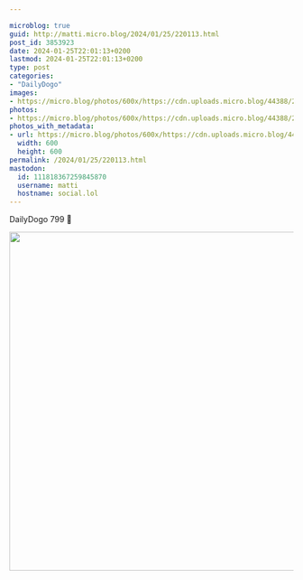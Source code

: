 ```yaml
---

microblog: true
guid: http://matti.micro.blog/2024/01/25/220113.html
post_id: 3853923
date: 2024-01-25T22:01:13+0200
lastmod: 2024-01-25T22:01:13+0200
type: post
categories:
- "DailyDogo"
images:
- https://micro.blog/photos/600x/https://cdn.uploads.micro.blog/44388/2024/25c7a13b9c4c4764af0b6865ab7a3aa3.jpg
photos:
- https://micro.blog/photos/600x/https://cdn.uploads.micro.blog/44388/2024/25c7a13b9c4c4764af0b6865ab7a3aa3.jpg
photos_with_metadata:
- url: https://micro.blog/photos/600x/https://cdn.uploads.micro.blog/44388/2024/25c7a13b9c4c4764af0b6865ab7a3aa3.jpg
  width: 600
  height: 600
permalink: /2024/01/25/220113.html
mastodon:
  id: 111818367259845870
  username: matti
  hostname: social.lol
---
```

DailyDogo 799 🐶

<img src="https://micro.blog/photos/600x/https://blog.martin-haehnel.de/uploads/2024/25c7a13b9c4c4764af0b6865ab7a3aa3.jpg" width="600" height="600" alt="" />
